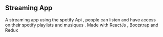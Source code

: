 ## Streaming App
A streaming app using the spotify Api , people can listen and have access on their spotify playlists and musiques .
Made with ReactJs , Bootstrap and Redux

